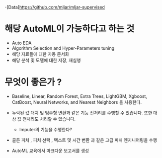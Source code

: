 -[Data]https://github.com/mljar/mljar-supervised


# 해당 AutoML이 가능하다고 하는 것

* Auto EDA
* Algorithm Selection and Hyper-Parameters tuning
* 해당 자료들에 대한 자동 문서화
* 해당 분석 및 모델에 대한 저장, 재실행 


# 무엇이 좋은가 ?

* Baseline, Linear, Random Forest, Extra Trees, LightGBM, Xgboost, CatBoost, Neural Networks, and Nearest Neighbors 을 사용한다.

* 누락된 값 대치 및 범주형 변환과 같은 기능 전처리를 수행할 수 있습니다. 또한 대상 값 전처리도 처리할 수 있습니다.
    * Imputer의 기능을 수행한다? 

* 골든 피처 , 피처 선택 , 텍스트 및 시간 변환 과 같은 고급 피처 엔지니어링을 수행

* AutoML 교육에서 마크다운 보고서를 생성

